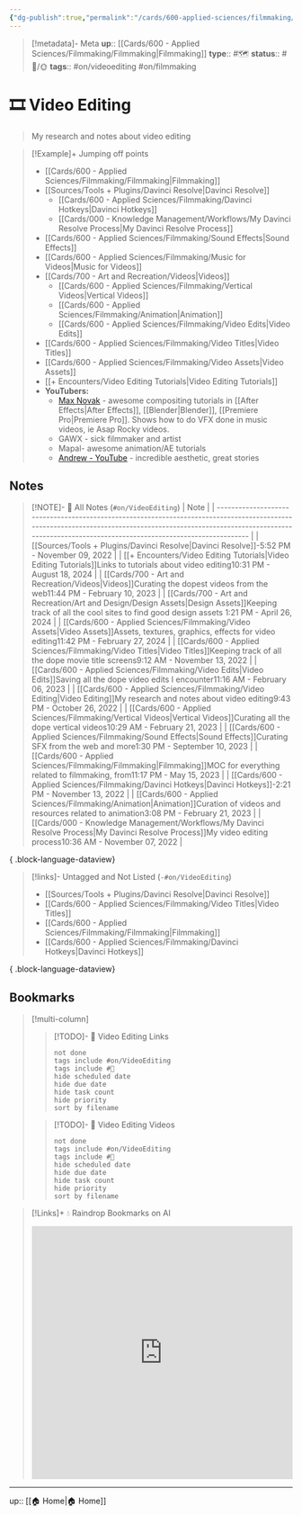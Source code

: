 ```yaml
---
{"dg-publish":true,"permalink":"/cards/600-applied-sciences/filmmaking/video-editing/","title":"🎞 Video Editing"}
---
```


> [!metadata]- Meta
> **up**:: [[Cards/600 - Applied Sciences/Filmmaking/Filmmaking\|Filmmaking]]
> **type**:: #🗺️ 
> **status**:: #📝/🌞
> **tags**::  #on/videoediting #on/filmmaking 


# 🎞 Video Editing

> My research and notes about video editing

> [!Example]+ Jumping off points
> - [[Cards/600 - Applied Sciences/Filmmaking/Filmmaking\|Filmmaking]]
> - [[Sources/Tools + Plugins/Davinci Resolve\|Davinci Resolve]]
> 	- [[Cards/600 - Applied Sciences/Filmmaking/Davinci Hotkeys\|Davinci Hotkeys]]
> 	- [[Cards/000 - Knowledge Management/Workflows/My Davinci Resolve Process\|My Davinci Resolve Process]]
> - [[Cards/600 - Applied Sciences/Filmmaking/Sound Effects\|Sound Effects]]
> - [[Cards/600 - Applied Sciences/Filmmaking/Music for Videos\|Music for Videos]]
> - [[Cards/700 - Art and Recreation/Videos\|Videos]]
> 	- [[Cards/600 - Applied Sciences/Filmmaking/Vertical Videos\|Vertical Videos]]
> 	- [[Cards/600 - Applied Sciences/Filmmaking/Animation\|Animation]]
> 	- [[Cards/600 - Applied Sciences/Filmmaking/Video Edits\|Video Edits]]
> - [[Cards/600 - Applied Sciences/Filmmaking/Video Titles\|Video Titles]]
> - [[Cards/600 - Applied Sciences/Filmmaking/Video Assets\|Video Assets]]
> - [[+ Encounters/Video Editing Tutorials\|Video Editing Tutorials]]
> - **YouTubers:**
> 	- [Max Novak](https://youtube.com/@MaxNovakTutorials?si=2C0AoQ-U1gPA7cYL) - awesome compositing tutorials in [[After Effects\|After Effects]], [[Blender\|Blender]], [[Premiere Pro\|Premiere Pro]]. Shows how to do VFX done in music videos, ie Asap Rocky videos.
> 	- GAWX - sick filmmaker and artist
> 	- Mapal- awesome animation/AE tutorials
> 	- [Andrew - YouTube](https://youtube.com/@AndrewPaul1?si=_X_U5FH2X27-YGjG) - incredible aesthetic, great stories

## Notes
> [!NOTE]- 📝 All Notes (`#on/VideoEditing`)
>  | Note                                                                                                                                                                                                                             |
> | -------------------------------------------------------------------------------------------------------------------------------------------------------------------------------------------------------------------------------- |
> | [[Sources/Tools + Plugins/Davinci Resolve\|Davinci Resolve]]<span class='summary'>\-</span><span class='block'>5:52 PM - November 09, 2022</span>                                                                             |
> | [[+ Encounters/Video Editing Tutorials\|Video Editing Tutorials]]<span class='summary'>Links to tutorials about video editing</span><span class='block'>10:31 PM - August 18, 2024</span>                                     |
> | [[Cards/700 - Art and Recreation/Videos\|Videos]]<span class='summary'>Curating the dopest videos from the web</span><span class='block'>11:44 PM - February 10, 2023</span>                                                  |
> | [[Cards/700 - Art and Recreation/Art and Design/Design Assets\|Design Assets]]<span class='summary'>Keeping track of all the cool sites to find good design assets </span><span class='block'>1:21 PM - April 26, 2024</span> |
> | [[Cards/600 - Applied Sciences/Filmmaking/Video Assets\|Video Assets]]<span class='summary'>Assets, textures, graphics, effects for video editing</span><span class='block'>11:42 PM - February 27, 2024</span>               |
> | [[Cards/600 - Applied Sciences/Filmmaking/Video Titles\|Video Titles]]<span class='summary'>Keeping track of all the dope movie title screens</span><span class='block'>9:12 AM - November 13, 2022</span>                    |
> | [[Cards/600 - Applied Sciences/Filmmaking/Video Edits\|Video Edits]]<span class='summary'>Saving all the dope video edits I encounter</span><span class='block'>11:16 AM - February 06, 2023</span>                           |
> | [[Cards/600 - Applied Sciences/Filmmaking/Video Editing\|Video Editing]]<span class='summary'>My research and notes about video editing</span><span class='block'>9:43 PM - October 26, 2022</span>                           |
> | [[Cards/600 - Applied Sciences/Filmmaking/Vertical Videos\|Vertical Videos]]<span class='summary'>Curating all the dope vertical videos</span><span class='block'>10:29 AM - February 21, 2023</span>                         |
> | [[Cards/600 - Applied Sciences/Filmmaking/Sound Effects\|Sound Effects]]<span class='summary'>Curating SFX from the web and more</span><span class='block'>1:30 PM - September 10, 2023</span>                                |
> | [[Cards/600 - Applied Sciences/Filmmaking/Filmmaking\|Filmmaking]]<span class='summary'>MOC for everything related to filmmaking, from</span><span class='block'>11:17 PM - May 15, 2023</span>                               |
> | [[Cards/600 - Applied Sciences/Filmmaking/Davinci Hotkeys\|Davinci Hotkeys]]<span class='summary'>\-</span><span class='block'>2:21 PM - November 13, 2022</span>                                                             |
> | [[Cards/600 - Applied Sciences/Filmmaking/Animation\|Animation]]<span class='summary'>Curation of videos and resources related to animation</span><span class='block'>3:08 PM - February 21, 2023</span>                      |
> | [[Cards/000 - Knowledge Management/Workflows/My Davinci Resolve Process\|My Davinci Resolve Process]]<span class='summary'>My video editing process</span><span class='block'>10:36 AM - November 07, 2022</span>             |
> 
{ .block-language-dataview}

> [!links]- Untagged and Not Listed (`-#on/VideoEditing`)
>  - [[Sources/Tools + Plugins/Davinci Resolve\|Davinci Resolve]]
> - [[Cards/600 - Applied Sciences/Filmmaking/Video Titles\|Video Titles]]
> - [[Cards/600 - Applied Sciences/Filmmaking/Filmmaking\|Filmmaking]]
> - [[Cards/600 - Applied Sciences/Filmmaking/Davinci Hotkeys\|Davinci Hotkeys]]
> 
{ .block-language-dataview}

## Bookmarks 


> [!multi-column]
> > [!TODO]- 🔗 Video Editing Links
> > ```tasks
> > not done
> > tags include #on/VideoEditing
> > tags include #🔗 
> > hide scheduled date
> > hide due date
> > hide task count
> > hide priority
> > sort by filename
> > ```
> 
> > [!TODO]- 🎥 Video Editing Videos
> > ```tasks
> > not done
> > tags include #on/VideoEditing
> > tags include #🎥 
> > hide scheduled date
> > hide due date
> > hide task count
> > hide priority
> > sort by filename
> > ```


> [!Links]+ 💧 Raindrop Bookmarks on AI
> <iframe style="border: 0; width: 100%; height: 450px;" allowfullscreen frameborder="0" src="https://raindrop.io/tophg/video-editing-32012003"></iframe>

---
up:: [[🏠 Home\|🏠 Home]]



